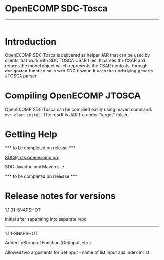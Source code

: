 # OpenECOMP SDC-Tosca


---
---

# Introduction

OpenECOMP SDC-Tosca is delivered as helper JAR that can be used by clients that work with SDC TOSCA CSAR files.
It parses the CSAR and returns the model object which represents the CSAR contents, through designated function calls with SDC flavour.
It uses the underlying generic JTOSCA parser.


# Compiling OpenECOMP JTOSCA

OpenECOMP SDC-Tosca can be compiled easily using maven command: `mvn clean install`
The result is JAR file under "target" folder

# Getting Help

*** to be completed on release ***

SDC@lists.openecomp.org

SDC Javadoc and Maven site
 
*** to be completed on rrelease ***

# Release notes for versions

1.1.31-SNAPSHOT

Initial after separating into separate repo



-------------------------------

1.1.1-SNAPSHOT

Added toString of Function (GetInput, etc.)

Allowed two arguments for GetInput - name of list input and index in list
